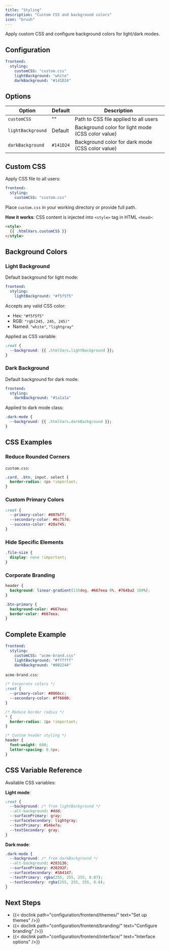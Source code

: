 ```yaml
---
title: "Styling"
description: "Custom CSS and background colors"
icon: "brush"
---
```


Apply custom CSS and configure background colors for light/dark modes.

## Configuration

```yaml
frontend:
  styling:
    customCSS: "custom.css"
    lightBackground: "white"
    darkBackground: "#141D24"
```

## Options

| Option | Default | Description |
|--------|---------|-------------|
| `customCSS` | "" | Path to CSS file applied to all users |
| `lightBackground` | Default | Background color for light mode (CSS color value) |
| `darkBackground` | `#141D24` | Background color for dark mode (CSS color value) |

## Custom CSS

Apply CSS file to all users:

```yaml
frontend:
  styling:
    customCSS: "custom.css"
```

Place `custom.css` in your working directory or provide full path.

**How it works**: CSS content is injected into `<style>` tag in HTML `<head>`:

```html
<style>
  {{ .htmlVars.customCSS }}
</style>
```

## Background Colors

### Light Background

Default background for light mode:

```yaml
frontend:
  styling:
    lightBackground: "#f5f5f5"
```

Accepts any valid CSS color:
- Hex: `"#f5f5f5"`
- RGB: `"rgb(245, 245, 245)"`
- Named: `"white"`, `"lightgray"`

Applied as CSS variable:
```css
:root {
  --background: {{ .htmlVars.lightBackground }};
}
```

### Dark Background

Default background for dark mode:

```yaml
frontend:
  styling:
    darkBackground: "#1a1a1a"
```

Applied to dark mode class:
```css
.dark-mode {
  --background: {{ .htmlVars.darkBackground }};
}
```

## CSS Examples

### Reduce Rounded Corners

`custom.css`:
```css
.card, .btn, input, select {
  border-radius: 4px !important;
}
```

### Custom Primary Colors

```css
:root {
  --primary-color: #007bff;
  --secondary-color: #6c757d;
  --success-color: #28a745;
}
```

### Hide Specific Elements

```css
.file-size {
  display: none !important;
}
```

### Corporate Branding

```css
header {
  background: linear-gradient(135deg, #667eea 0%, #764ba2 100%);
}

.btn-primary {
  background-color: #667eea;
  border-color: #667eea;
}
```

## Complete Example

```yaml
frontend:
  styling:
    customCSS: "acme-brand.css"
    lightBackground: "#ffffff"
    darkBackground: "#002244"
```

`acme-brand.css`:
```css
/* Corporate colors */
:root {
  --primary-color: #0066cc;
  --secondary-color: #ff6600;
}

/* Reduce border radius */
* {
  border-radius: 2px !important;
}

/* Custom header styling */
header {
  font-weight: 600;
  letter-spacing: 0.5px;
}
```

## CSS Variable Reference

Available CSS variables:

**Light mode**:
```css
:root {
  --background: /* from lightBackground */
  --alt-background: #ddd;
  --surfacePrimary: gray;
  --surfaceSecondary: lightgray;
  --textPrimary: #546e7a;
  --textSecondary: gray;
}
```

**Dark mode**:
```css
.dark-mode {
  --background: /* from darkBackground */
  --alt-background: #283136;
  --surfacePrimary: #20292F;
  --surfaceSecondary: #3A4147;
  --textPrimary: rgba(255, 255, 255, 0.87);
  --textSecondary: rgba(255, 255, 255, 0.6);
}
```

## Next Steps

- {{< doclink path="configuration/frontend/themes/" text="Set up themes" />}}
- {{< doclink path="configuration/frontend/branding/" text="Configure branding" />}}
- {{< doclink path="configuration/frontend/interface/" text="Interface options" />}}

